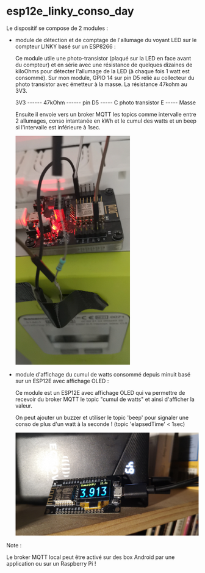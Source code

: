 # esp12e_linky_conso_day

Le dispositif se compose de 2 modules :

- module de détection et de comptage de l'allumage du voyant LED sur le compteur LINKY basé sur un ESP8266 :

  Ce module utile une photo-transistor (plaqué sur la LED en face avant du compteur) et en série avec une résistance de quelques dizaines de kiloOhms pour détecter l'allumage de la LED (à chaque fois 1 watt est consommé). Sur mon module, GPIO 14 sur pin D5 relié au collecteur du photo transistor avec émetteur à la masse. La résistance 47kohm au 3V3.

   3V3 ------ 47kOhm ------ pin D5 ----- C photo transistor E ----- Masse
  

  Ensuite il envoie vers un broker MQTT les topics comme intervalle entre 2 allumages, conso intantanée en kWh et le cumul des watts et un beep si l'intervalle est inférieure à 1sec.


  <img src="./IMG_20240819_223845.jpg" alt="drawing" width="300"/>

- module d'affichage du cumul de watts consommé depuis minuit basé sur un ESP12E avec affichage OLED :

  Ce module est un ESP12E avec affichage OLED qui va permettre de recevoir du broker MQTT le topic "cumul de watts" et ainsi d'afficher la valeur.

  On peut ajouter un buzzer et utiliser le topic 'beep' pour signaler une conso de plus d'un watt à la seconde ! (topic 'elapsedTime' < 1sec)

  <img src="./IMG-20240817-WA0002.jpeg" alt="drawing" width="600"/>


Note :

Le broker MQTT local peut être activé sur des box Android par une application ou sur un Raspberry Pi !

